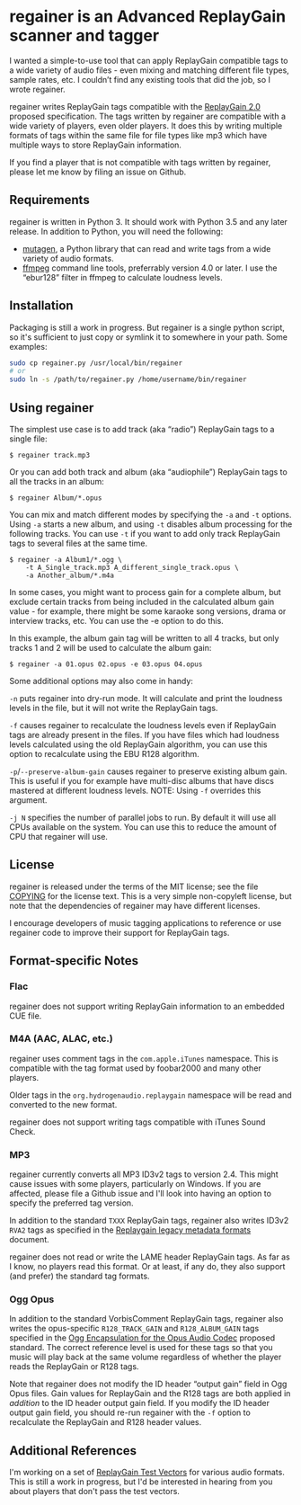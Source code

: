 # regainer is an Advanced ReplayGain scanner and tagger

I wanted a simple-to-use tool that can apply ReplayGain compatible tags to a
wide variety of audio files - even mixing and matching different file types,
sample rates, etc. I couldn’t find any existing tools that did the job, so I
wrote regainer.

regainer writes ReplayGain tags compatible with the
[ReplayGain 2.0](https://wiki.hydrogenaud.io/index.php?title=ReplayGain_2.0_specification)
proposed specification. The tags written by regainer are compatible with a
wide variety of players, even older players. It does this by writing
multiple formats of tags within the same file for file types like
mp3 which have multiple ways to store ReplayGain information.

If you find a player that is not compatible with tags written by regainer,
please let me know by filing an issue on Github.

## Requirements

regainer is written in Python 3. It should work with Python 3.5 and any later
release. In addition to Python, you will need the following:

- [mutagen](https://mutagen.readthedocs.io/), a Python library that can read
  and write tags from a wide variety of audio formats.
- [ffmpeg](https://www.ffmpeg.org/) command line tools, preferrably version
  4.0 or later. I use the “ebur128” filter in ffmpeg to calculate loudness
  levels.

## Installation

Packaging is still a work in progress. But regainer is a single python script,
so it's sufficient to just copy or symlink it to somewhere in your path. Some
examples:

```bash
sudo cp regainer.py /usr/local/bin/regainer
# or
sudo ln -s /path/to/regainer.py /home/username/bin/regainer
```

## Using regainer

The simplest use case is to add track (aka “radio”) ReplayGain tags to a single
file:

```
$ regainer track.mp3
```

Or you can add both track and album (aka “audiophile”) ReplayGain tags to all
the tracks in an album:

```
$ regainer Album/*.opus
```

You can mix and match different modes by specifying the `-a` and `-t` options.
Using `-a` starts a new album, and using `-t` disables album processing for
the following tracks. You can use `-t` if you want to add only track ReplayGain
tags to several files at the same time.

```
$ regainer -a Album1/*.ogg \
    -t A_Single_track.mp3 A_different_single_track.opus \
    -a Another_album/*.m4a
```

In some cases, you might want to process gain for a complete album, but exclude
certain tracks from being included in the calculated album gain value - for
example, there might be some karaoke song versions, drama or interview tracks,
etc. You can use the -e option to do this.

In this example, the album gain tag will be written to all 4 tracks, but only
tracks 1 and 2 will be used to calculate the album gain:

```
$ regainer -a 01.opus 02.opus -e 03.opus 04.opus
```

Some additional options may also come in handy:

`-n` puts regainer into dry-run mode. It will calculate and print the
loudness levels in the file, but it will not write the ReplayGain tags.

`-f` causes regainer to recalculate the loudness levels even if ReplayGain
tags are already present in the files. If you have files which had loudness
levels calculated using the old ReplayGain algorithm, you can use this option
to recalculate using the EBU R128 algorithm.

`-p`/`--preserve-album-gain` causes regainer to preserve existing album gain.
This is useful if you for example have multi-disc albums that have discs mastered
at different loudness levels. NOTE: Using `-f` overrides this argument.

`-j N` specifies the number of parallel jobs to run. By default it will
use all CPUs available on the system. You can use this to reduce the amount
of CPU that regainer will use.

## License

regainer is released under the terms of the MIT license; see the file
[COPYING](COPYING) for the license text. This is a very simple non-copyleft
license, but note that the dependencies of regainer may have different licenses.

I encourage developers of music tagging applications to reference or use
regainer code to improve their support for ReplayGain tags.

## Format-specific Notes

### Flac

regainer does not support writing ReplayGain information to an embedded CUE
file.

### M4A (AAC, ALAC, etc.)

regainer uses comment tags in the `com.apple.iTunes` namespace. This
is compatible with the tag format used by foobar2000 and many other players.

Older tags in the `org.hydrogenaudio.replaygain` namespace will be read and
converted to the new format.

regainer does not support writing tags compatible with iTunes Sound Check.

### MP3

regainer currently converts all MP3 ID3v2 tags to version 2.4. This might
cause issues with some players, particularly on Windows. If you are affected,
please file a Github issue and I'll look into having an option to specify
the preferred tag version.

In addition to the standard `TXXX` ReplayGain tags, regainer also writes
ID3v2 `RVA2` tags as specified in the
[Replaygain legacy metadata formats](https://wiki.hydrogenaud.io/index.php?title=ReplayGain_legacy_metadata_formats)
document.

regainer does not read or write the LAME header ReplayGain tags. As far as I
know, no players read this format. Or at least, if any do, they also support
(and prefer) the standard tag formats.

### Ogg Opus

In addition to the standard VorbisComment ReplayGain tags, regainer also
writes the opus-specific `R128_TRACK_GAIN` and `R128_ALBUM_GAIN` tags
specified in the
[Ogg Encapsulation for the Opus Audio Codec](https://tools.ietf.org/html/rfc7845.html)
proposed standard. The correct reference level is used for these tags so that
you music will play back at the same volume regardless of whether the player
reads the ReplayGain or R128 tags.

Note that regainer does not modify the ID header “output gain” field in
Ogg Opus files. Gain values for ReplayGain and the R128 tags are both
applied in *addition* to the ID header output gain field. If you modify the
ID header output gain field, you should re-run regainer with the `-f`
option to recalculate the ReplayGain and R128 header values.

## Additional References

I'm working on a set of
[ReplayGain Test Vectors](https://github.com/kepstin/replaygain-test-vectors)
for various audio formats. This is still a work in progress, but I'd be
interested in hearing from you about players that don't pass the test vectors.
